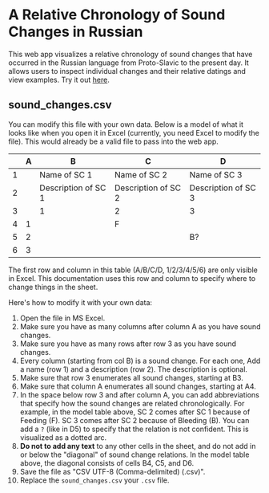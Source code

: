 # A Relative Chronology of Sound Changes in Russian
This web app visualizes a relative chronology of sound changes that have occurred in the Russian language from Proto-Slavic to the present day. It allows users to inspect individual changes and their relative datings and view examples. Try it out [here](https://relchron.eu.pythonanywhere.com).

## sound_changes.csv
You can modify this file with your own data. Below is a model of what it looks like when you open it in Excel (currently, you need Excel to modify the file). This would already be a valid file to pass into the web app.

|  | A | B | C | D |
|---|---|---|---|---|
| 1 |  | Name of SC 1 | Name of SC 2 | Name of SC 3 |
| 2 |  | Description of SC 1 | Description of SC 2 | Description of SC 3 |
| 3 |  | 1 | 2 | 3 |
| 4 | 1 |  | F | |
| 5 | 2 |  |  | B? |
| 6 | 3 |  |  | |

The first row and column in this table (A/B/C/D, 1/2/3/4/5/6) are only visible in Excel. This documentation uses this row and column to specify where to change things in the sheet.

Here's how to modify it with your own data:
 1. Open the file in MS Excel.
 2. Make sure you have as many columns after column A as you have sound changes.
 3. Make sure you have as many rows after row 3 as you have sound changes.
 4. Every column (starting from col B) is a sound change. For each one, Add a name (row 1) and a description (row 2). The description is optional.
 5. Make sure that row 3 enumerates all sound changes, starting at B3.
 6. Make sure that column A enumerates all sound changes, starting at A4.
 7. In the space below row 3 and after column A, you can add abbreviations that specify how the sound changes are related chronologically. For example, in the model table above, SC 2 comes after SC 1 because of Feeding (F). SC 3 comes after SC 2 because of Bleeding (B). You can add a `?` (like in D5) to specify that the relation is not confident. This is visualized as a dotted arc.
 8. **Do not to add any text** to any other cells in the sheet, and do not add in or below the "diagonal" of sound change relations. In the model table above, the diagonal consists of cells B4, C5, and D6.
 9. Save the file as "CSV UTF-8 (Comma-delimited) (.csv)".
 10. Replace the `sound_changes.csv` your `.csv` file.